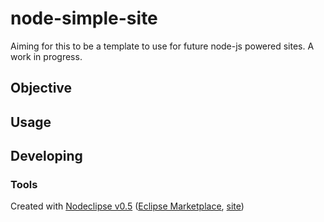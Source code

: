 node-simple-site
================

Aiming for this to be a template to use for future node-js powered sites. A work in progress.

## Objective

## Usage

## Developing

### Tools

Created with [Nodeclipse v0.5](https://github.com/Nodeclipse/nodeclipse-1)
 ([Eclipse Marketplace](http://marketplace.eclipse.org/content/nodeclipse), [site](http://www.nodeclipse.org))
